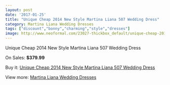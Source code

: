 ```yaml
---
layout: post
date: '2017-01-25'
title: "Unique Cheap 2014 New Style Martina Liana 507 Wedding Dress"
category: Martina Liana Wedding Dresses
tags: ["discount","bonny","charming","style","dresses"]
image: http://www.neoformal.com/23027-thickbox_default/unique-cheap-2014-new-style-martina-liana-507-wedding-dress.jpg
---
```

Unique Cheap 2014 New Style Martina Liana 507 Wedding Dress

On Sales: **$379.99**
<a href="https://www.neoformal.com/en/martina-liana-wedding-dresses-2014/7676-unique-cheap-2014-new-style-martina-liana-507-wedding-dress.html"><amp-img layout="responsive" width="600" height="600" src="//www.neoformal.com/23027-thickbox_default/unique-cheap-2014-new-style-martina-liana-507-wedding-dress.jpg" alt="Unique Cheap 2014 New Style Martina Liana 507 Wedding Dress 0" /></a>
<a href="https://www.neoformal.com/en/martina-liana-wedding-dresses-2014/7676-unique-cheap-2014-new-style-martina-liana-507-wedding-dress.html"><amp-img layout="responsive" width="600" height="600" src="//www.neoformal.com/23028-thickbox_default/unique-cheap-2014-new-style-martina-liana-507-wedding-dress.jpg" alt="Unique Cheap 2014 New Style Martina Liana 507 Wedding Dress 1" /></a>

Buy it: [Unique Cheap 2014 New Style Martina Liana 507 Wedding Dress](https://www.neoformal.com/en/martina-liana-wedding-dresses-2014/7676-unique-cheap-2014-new-style-martina-liana-507-wedding-dress.html "Unique Cheap 2014 New Style Martina Liana 507 Wedding Dress")

View more: [Martina Liana Wedding Dresses](https://www.neoformal.com/en/124-martina-liana-wedding-dresses-2014 "Martina Liana Wedding Dresses")